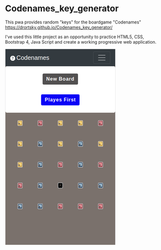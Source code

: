 # Codenames_key_generator
This pwa provides random "keys" for the boardgame "Codenames"
https://drortsky.github.io/Codenames_key_generator/

I've used this little project as an opportunity to practice HTML5,
CSS, Bootstrap 4, Java Script and create a working progressive
web application.

![gui](https://github.com/DrorTsky/Codenames_key_generator/blob/master/images/codenames.png)
